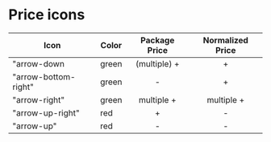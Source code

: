 # Price icons

| Icon                 | Color | Package Price | Normalized Price |
| -------------------- | ----- | :-----------: | :--------------: |
| "arrow-down          | green | (multiple) +  |        +         |
| "arrow-bottom-right" | green |       -       |        +         |
| "arrow-right"        | green |  multiple +   |    multiple +    |
| "arrow-up-right"     | red   |       +       |        -         |
| "arrow-up"           | red   |       -       |        -         |

